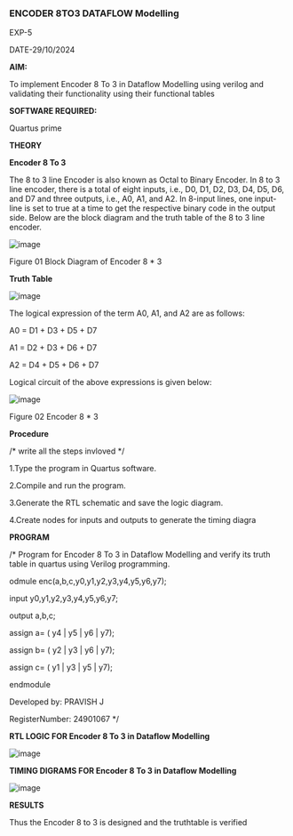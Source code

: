 ### ENCODER 8TO3 DATAFLOW Modelling

EXP-5

DATE-29/10/2024 

**AIM:**

To implement  Encoder 8 To 3 in Dataflow Modelling using verilog and validating their functionality using their functional tables

**SOFTWARE REQUIRED:**

Quartus prime


**THEORY**

**Encoder 8 To 3**

The 8 to 3 line Encoder is also known as Octal to Binary Encoder. In 8 to 3 line encoder, there is a total of eight inputs, i.e., D0, D1, D2, D3, D4, D5, D6, and D7 and three outputs, i.e., A0, A1, and A2. In 8-input lines, one input-line is set to true at a time to get the respective binary code in the output side. Below are the block diagram and the truth table of the 8 to 3 line encoder.

![image](https://github.com/naavaneetha/ENCODER8TO3DATAFLOW/assets/154305477/0bc242c1-eb9e-4c47-afe5-30428470efc3)

Figure 01  Block Diagram of Encoder 8 * 3

**Truth Table**

![image](https://github.com/naavaneetha/ENCODER8TO3DATAFLOW/assets/154305477/35496b14-ae6e-4cd1-9abd-d6736b576575)

The logical expression of the term A0, A1, and A2 are as follows:

A0 = D1 + D3 + D5 + D7

A1 = D2 + D3 + D6 + D7

A2 = D4 + D5 + D6 + D7

Logical circuit of the above expressions is given below:

![image](https://github.com/naavaneetha/ENCODER8TO3DATAFLOW/assets/154305477/95acaee6-c873-4c75-89eb-ef09fb158053)

Figure 02  Encoder 8 * 3

**Procedure**

/* write all the steps invloved */

 
 1.Type the program in Quartus software.
 
 2.Compile and run the program.
 
 3.Generate the RTL schematic and save the logic diagram.
 
 4.Create nodes for inputs and outputs to generate the timing diagra

**PROGRAM**

/* Program for Encoder 8 To 3 in Dataflow Modelling and verify its truth table in quartus using Verilog programming. 

odmule enc(a,b,c,y0,y1,y2,y3,y4,y5,y6,y7);

input y0,y1,y2,y3,y4,y5,y6,y7;

output a,b,c;

assign a= ( y4 | y5 | y6 | y7);

assign b= ( y2 | y3 | y6 | y7);

assign c= ( y1 | y3 | y5 | y7);

endmodule

Developed by: PRAVISH J

RegisterNumber: 24901067
*/

**RTL LOGIC FOR Encoder 8 To 3 in Dataflow Modelling**

![image](https://github.com/user-attachments/assets/d1ca018c-51bc-4f12-983f-74f6f1686a2f)


**TIMING DIGRAMS FOR Encoder 8 To 3 in Dataflow Modelling**

![image](https://github.com/user-attachments/assets/40414214-6d45-4814-aed5-6f895844349f)

**RESULTS**

Thus the Encoder 8 to 3 is designed and the truthtable is verified
